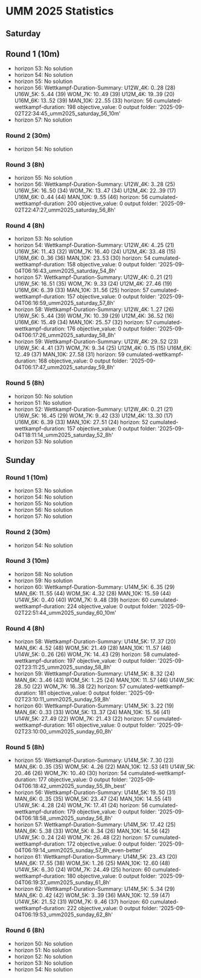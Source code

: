 # UMM 2025 Statistics

## Saturday

## Round 1 (10m)

- horizon 53: No solution
- horizon 54: No solution
- horizon 55: No solution
- horizon 56:
    Wettkampf-Duration-Summary:
        U12W_4K: 0..28 (28)
        U16W_5K: 5..44 (39)
        WOM_7K: 10..49 (39)
        U12M_4K: 19..39 (20)
        U16M_6K: 13..52 (39)
        MAN_10K: 22..55 (33)
    horizon: 56
    cumulated-wettkampf-duration: 198
    objective_value: 0
    output folder: '2025-09-02T22:34:45_umm2025_saturday_56_10m'
- horizon 57: No solution

### Round 2 (30m)

- horizon 54: No solution

### Round 3 (8h)

- horizon 55: No solution
- horizon 56:
    Wettkampf-Duration-Summary:
        U12W_4K: 3..28 (25)
        U16W_5K: 16..50 (34)
        WOM_7K: 13..47 (34)
        U12M_4K: 22..39 (17)
        U16M_6K: 0..44 (44)
        MAN_10K: 9..55 (46)
    horizon: 56
    cumulated-wettkampf-duration: 200
    objective_value: 0
    output folder: '2025-09-02T22:47:27_umm2025_saturday_56_8h'

### Round 4 (8h)

- horizon 53: No solution
- horizon 54:
    Wettkampf-Duration-Summary:
        U12W_4K: 4..25 (21)
        U16W_5K: 11..43 (32)
        WOM_7K: 16..40 (24)
        U12M_4K: 33..48 (15)
        U16M_6K: 0..36 (36)
        MAN_10K: 23..53 (30)
    horizon: 54
    cumulated-wettkampf-duration: 158
    objective_value: 0
    output folder: '2025-09-04T06:16:43_umm2025_saturday_54_8h'
- horizon 57:
    Wettkampf-Duration-Summary:
        U12W_4K: 0..21 (21)
        U16W_5K: 16..51 (35)
        WOM_7K: 9..33 (24)
        U12M_4K: 27..46 (19)
        U16M_6K: 6..39 (33)
        MAN_10K: 31..56 (25)
    horizon: 57
    cumulated-wettkampf-duration: 157
    objective_value: 0
    output folder: '2025-09-04T06:16:59_umm2025_saturday_57_8h'
- horizon 58:
    Wettkampf-Duration-Summary:
        U12W_4K: 1..27 (26)
        U16W_5K: 5..44 (39)
        WOM_7K: 10..39 (29)
        U12M_4K: 36..52 (16)
        U16M_6K: 15..49 (34)
        MAN_10K: 25..57 (32)
    horizon: 57
    cumulated-wettkampf-duration: 176
    objective_value: 0
    output folder: '2025-09-04T06:17:26_umm2025_saturday_58_8h'
- horizon 59:
    Wettkampf-Duration-Summary:
        U12W_4K: 29..52 (23)
        U16W_5K: 4..41 (37)
        WOM_7K: 9..34 (25)
        U12M_4K: 0..15 (15)
        U16M_6K: 12..49 (37)
        MAN_10K: 27..58 (31)
    horizon: 59
    cumulated-wettkampf-duration: 168
    objective_value: 0
    output folder: '2025-09-04T06:17:47_umm2025_saturday_59_8h'

### Round 5 (8h)

- horizon 50: No solution
- horizon 51: No solution
- horizon 52:
    Wettkampf-Duration-Summary:
        U12W_4K: 0..21 (21)
        U16W_5K: 16..45 (29)
        WOM_7K: 9..42 (33)
        U12M_4K: 13..30 (17)
        U16M_6K: 6..39 (33)
        MAN_10K: 27..51 (24)
    horizon: 52
    cumulated-wettkampf-duration: 157
    objective_value: 0
    output folder: '2025-09-04T18:11:14_umm2025_saturday_52_8h'
- horizon 53: No solution


## Sunday

### Round 1 (10m)

- horizon 53: No solution
- horizon 54: No solution
- horizon 55: No solution
- horizon 56: No solution
- horizon 57: No solution

### Round 2 (30m)

- horizon 54: No solution

### Round 3 (10m)

- horizon 58: No solution
- horizon 59: No solution
- horizon 60:
    Wettkampf-Duration-Summary:
        U14M_5K: 6..35 (29)
        MAN_6K: 11..55 (44)
        WOM_5K: 4..32 (28)
        MAN_10K: 15..59 (44)
        U14W_5K: 0..40 (40)
        WOM_7K: 9..48 (39)
    horizon: 60
    cumulated-wettkampf-duration: 224
    objective_value: 0
    output folder: '2025-09-02T22:51:44_umm2025_sunday_60_10m'

### Round 4 (8h)

- horizon 58:
    Wettkampf-Duration-Summary:
        U14M_5K: 17..37 (20)
        MAN_6K: 4..52 (48)
        WOM_5K: 21..49 (28)
        MAN_10K: 11..57 (46)
        U14W_5K: 0..26 (26)
        WOM_7K: 14..43 (29)
    horizon: 58
    cumulated-wettkampf-duration: 197
    objective_value: 0
    output folder: '2025-09-02T23:11:25_umm2025_sunday_58_8h'
- horizon 59:
    Wettkampf-Duration-Summary:
        U14M_5K: 8..32 (24)
        MAN_6K: 3..46 (43)
        WOM_5K: 1..25 (24)
        MAN_10K: 11..57 (46)
        U14W_5K: 28..50 (22)
        WOM_7K: 16..38 (22)
    horizon: 57
    cumulated-wettkampf-duration: 181
    objective_value: 0
    output folder: '2025-09-02T23:10:11_umm2025_sunday_59_8h'
- horizon 60:
    Wettkampf-Duration-Summary:
        U14M_5K: 3..22 (19)
        MAN_6K: 0..33 (33)
        WOM_5K: 13..37 (24)
        MAN_10K: 15..56 (41)
        U14W_5K: 27..49 (22)
        WOM_7K: 21..43 (22)
    horizon: 57
    cumulated-wettkampf-duration: 161
    objective_value: 0
    output folder: '2025-09-02T23:10:00_umm2025_sunday_60_8h'

### Round 5 (8h)

- horizon 55:
    Wettkampf-Duration-Summary:
        U14M_5K: 7..30 (23)
        MAN_6K: 0..35 (35)
        WOM_5K: 4..26 (22)
        MAN_10K: 12..53 (41)
        U14W_5K: 20..46 (26)
        WOM_7K: 10..40 (30)
    horizon: 54
    cumulated-wettkampf-duration: 177
    objective_value: 0
    output folder: '2025-09-04T06:18:42_umm2025_sunday_55_8h_best'
- horizon 56:
    Wettkampf-Duration-Summary:
        U14M_5K: 19..50 (31)
        MAN_6K: 0..35 (35)
        WOM_5K: 23..47 (24)
        MAN_10K: 14..55 (41)
        U14W_5K: 4..28 (24)
        WOM_7K: 17..41 (24)
    horizon: 56
    cumulated-wettkampf-duration: 179
    objective_value: 0
    output folder: '2025-09-04T06:18:58_umm2025_sunday_56_8h'
- horizon 57:
    Wettkampf-Duration-Summary:
        U14M_5K: 17..42 (25)
        MAN_6K: 5..38 (33)
        WOM_5K: 8..34 (26)
        MAN_10K: 14..56 (42)
        U14W_5K: 0..24 (24)
        WOM_7K: 26..48 (22)
    horizon: 57
    cumulated-wettkampf-duration: 172
    objective_value: 0
    output folder: '2025-09-04T06:19:14_umm2025_sunday_57_8h_even-better'
- horizon 61:
    Wettkampf-Duration-Summary:
        U14M_5K: 23..43 (20)
        MAN_6K: 17..55 (38)
        WOM_5K: 1..26 (25)
        MAN_10K: 12..60 (48)
        U14W_5K: 6..30 (24)
        WOM_7K: 24..49 (25)
    horizon: 60
    cumulated-wettkampf-duration: 180
    objective_value: 0
    output folder: '2025-09-04T06:19:37_umm2025_sunday_61_8h'
- horizon 62:
    Wettkampf-Duration-Summary:
        U14M_5K: 5..34 (29)
        MAN_6K: 0..42 (42)
        WOM_5K: 3..39 (36)
        MAN_10K: 12..59 (47)
        U14W_5K: 21..52 (31)
        WOM_7K: 9..46 (37)
    horizon: 60
    cumulated-wettkampf-duration: 222
    objective_value: 0
    output folder: '2025-09-04T06:19:53_umm2025_sunday_62_8h'

### Round 6 (8h)

- horizon 50: No solution
- horizon 51: No solution
- horizon 52: No solution
- horizon 53: No solution
- horizon 54: No solution
